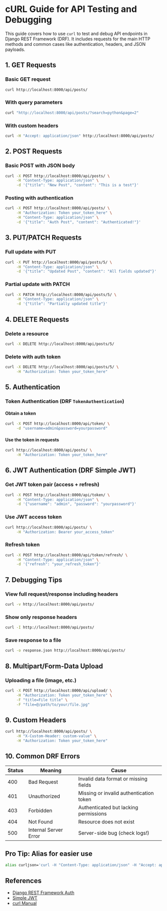 # cURL Guide for API Testing and Debugging

This guide covers how to use `curl` to test and debug API endpoints in Django REST Framework (DRF). It includes requests for the main HTTP methods and common cases like authentication, headers, and JSON payloads.

## 1. GET Requests

### Basic GET request

```bash
curl http://localhost:8000/api/posts/
```

### With query parameters

```bash
curl "http://localhost:8000/api/posts/?search=python&page=2"
```

### With custom headers

```bash
curl -H "Accept: application/json" http://localhost:8000/api/posts/
```

## 2. POST Requests

### Basic POST with JSON body

```bash
curl -X POST http://localhost:8000/api/posts/ \
     -H "Content-Type: application/json" \
     -d '{"title": "New Post", "content": "This is a test"}'
```

### Posting with authentication

```bash
curl -X POST http://localhost:8000/api/posts/ \
     -H "Authorization: Token your_token_here" \
     -H "Content-Type: application/json" \
     -d '{"title": "Auth Post", "content": "Authenticated!"}'
```

## 3. PUT/PATCH Requests

### Full update with PUT

```bash
curl -X PUT http://localhost:8000/api/posts/5/ \
     -H "Content-Type: application/json" \
     -d '{"title": "Updated Post", "content": "All fields updated"}'
```

### Partial update with PATCH

```bash
curl -X PATCH http://localhost:8000/api/posts/5/ \
     -H "Content-Type: application/json" \
     -d '{"title": "Partially updated title"}'
```

## 4. DELETE Requests

### Delete a resource

```bash
curl -X DELETE http://localhost:8000/api/posts/5/
```

### Delete with auth token

```bash
curl -X DELETE http://localhost:8000/api/posts/5/ \
     -H "Authorization: Token your_token_here"
```

## 5. Authentication

### Token Authentication (DRF `TokenAuthentication`)

#### Obtain a token

```bash
curl -X POST http://localhost:8000/api/token/ \
     -d "username=admin&password=yourpassword"
```

#### Use the token in requests

```bash
curl http://localhost:8000/api/posts/ \
     -H "Authorization: Token your_token_here"
```

## 6. JWT Authentication (DRF Simple JWT)

### Get JWT token pair (access + refresh)

```bash
curl -X POST http://localhost:8000/api/token/ \
     -H "Content-Type: application/json" \
     -d '{"username": "admin", "password": "yourpassword"}'
```

### Use JWT access token

```bash
curl http://localhost:8000/api/posts/ \
     -H "Authorization: Bearer your_access_token"
```

### Refresh token

```bash
curl -X POST http://localhost:8000/api/token/refresh/ \
     -H "Content-Type: application/json" \
     -d '{"refresh": "your_refresh_token"}'
```

## 7. Debugging Tips

### View full request/response including headers

```bash
curl -v http://localhost:8000/api/posts/
```

### Show only response headers

```bash
curl -I http://localhost:8000/api/posts/
```

### Save response to a file

```bash
curl -o response.json http://localhost:8000/api/posts/
```

## 8. Multipart/Form-Data Upload

### Uploading a file (image, etc.)

```bash
curl -X POST http://localhost:8000/api/upload/ \
     -H "Authorization: Token your_token_here" \
     -F "title=File title" \
     -F "file=@/path/to/your/file.jpg"
```

## 9. Custom Headers

```bash
curl http://localhost:8000/api/posts/ \
     -H "X-Custom-Header: custom-value" \
     -H "Authorization: Token your_token_here"
```

## 10. Common DRF Errors

| Status | Meaning               | Cause                                   |
| ------ | --------------------- | --------------------------------------- |
| 400    | Bad Request           | Invalid data format or missing fields   |
| 401    | Unauthorized          | Missing or invalid authentication token |
| 403    | Forbidden             | Authenticated but lacking permissions   |
| 404    | Not Found             | Resource does not exist                 |
| 500    | Internal Server Error | Server-side bug (check logs!)           |

## Pro Tip: Alias for easier use

```bash
alias curljson='curl -H "Content-Type: application/json" -H "Accept: application/json"'
```

## References

- [Django REST Framework Auth](https://www.django-rest-framework.org/api-guide/authentication/)
- [Simple JWT](https://django-rest-framework-simplejwt.readthedocs.io/)
- [curl Manual](https://curl.se/docs/manpage.html)
